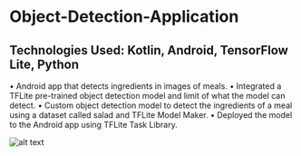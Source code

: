 # Object-Detection-Application

<h2>Technologies Used: Kotlin, Android, TensorFlow Lite, Python</h2>

•	Android app that detects ingredients in images of meals.
•	Integrated a TFLite pre-trained object detection model and limit of what the model can detect.
•	Custom object detection model to detect the ingredients of a meal using a dataset called salad and TFLite Model Maker.
•	Deployed the model to the Android app using TFLite Task Library.

![alt text](screenshot.jpg)
